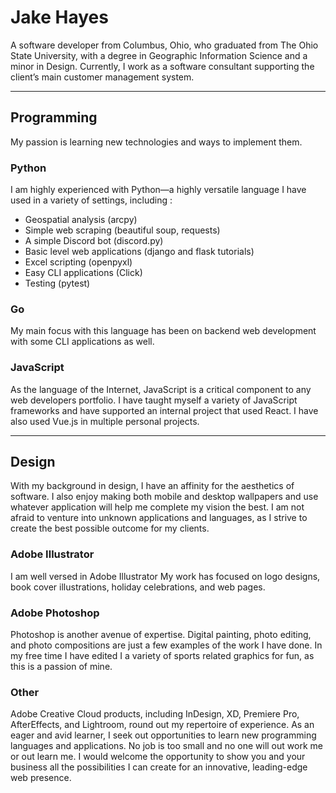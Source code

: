 # 

# Jake Hayes

A software developer from Columbus, Ohio, who graduated from The Ohio State University, with a degree in Geographic Information Science and a minor in Design. Currently, I work as a software consultant supporting the client’s main customer management system.

---

## Programming

My passion is learning new technologies and ways to implement them.

### Python

I am highly experienced with Python—a highly versatile language I have used in a variety of settings, including :

- Geospatial analysis (arcpy)
- Simple web scraping (beautiful soup, requests)
- A simple Discord bot (discord.py)
- Basic level web applications (django and flask tutorials)
- Excel scripting (openpyxl)
- Easy CLI applications (Click)
- Testing (pytest)

### Go

My main focus with this language has been on backend web development with some CLI applications as well.

### JavaScript

As the language of the Internet, JavaScript is a critical component to any web developers portfolio. I have taught myself a variety of JavaScript frameworks and have supported an internal project that used React. I have also used Vue.js in multiple personal projects.
 
---

## Design

With my background in design, I have an affinity for the aesthetics of software. I also enjoy making both mobile and desktop wallpapers and use whatever application will help me complete my vision the best. I am not afraid to venture into unknown applications and languages, as I strive to create the best possible outcome for my clients.

### Adobe Illustrator
I am well versed in Adobe Illustrator My work has focused on logo designs, book cover illustrations, holiday celebrations, and web pages.

### Adobe Photoshop

Photoshop is another avenue of expertise. Digital painting, photo editing, and photo compositions are just a few examples of the work I have done. In my free time I have edited I a variety of sports related graphics for fun, as this is a passion of mine.

### Other

Adobe Creative Cloud products, including InDesign, XD, Premiere Pro, AfterEffects, and Lightroom, round out my repertoire of experience. As an eager and avid learner, I seek out opportunities to learn new programming languages and applications. No job is too small and no one will out work me or out learn me. I would welcome the opportunity to show you and your business all the possibilities I can create for an innovative, leading-edge web presence.
